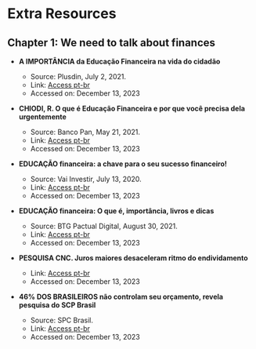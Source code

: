 # Extra Resources

## Chapter 1: We need to talk about finances

- **A IMPORTÂNCIA da Educação Financeira na vida do cidadão**
    - Source: Plusdin, July 2, 2021.
    - Link: [Access pt-br](https://bit.ly/3BkXiwc)
    - Accessed on: December 13, 2023


- **CHIODI, R. O que é Educação Financeira e por que você precisa dela urgentemente**
    - Source: Banco Pan, May 21, 2021.
    - Link: [Access pt-br](https://bit.ly/3Bpx3oI)
    - Accessed on: December 13, 2023


- **EDUCAÇÃO financeira: a chave para o seu sucesso financeiro!**
    - Source: Vai Investir, July 13, 2020.
    - Link: [Access pt-br](https://bit.ly/3LEhTjR)
    - Accessed on: December 13, 2023


- **EDUCAÇÃO financeira: O que é, importância, livros e dicas**
    - Source: BTG Pactual Digital, August 30, 2021.
    - Link: [Access pt-br](https://bit.ly/3HRAsid)
    - Accessed on: December 13, 2023


- **PESQUISA CNC. Juros maiores desaceleram ritmo do endividamento**
    - Link: [Access pt-br](https://bit.ly/3gPaPTA)
    - Accessed on: December 13, 2023


- **46% DOS BRASILEIROS não controlam seu orçamento, revela pesquisa do SCP Brasil**
    - Source: SPC Brasil.
    - Link: [Access pt-br](https://bit.ly/34Bkxq9)
    - Accessed on: December 13, 2023
